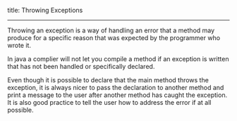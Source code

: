 title:  Throwing Exceptions
___

Throwing an exception is a way of handling an error that a method may produce for a specific reason that was expected by the programmer who wrote it.

In java a complier will not let you compile a method if an exception is written that has not been handled or specifically declared.

Even though it is possible to declare that the main method throws the exception, it is always nicer to pass the declaration to another method and print a message to the user after another method has caught the exception. It is also good practice to tell the user how to address the error if at all possible.
